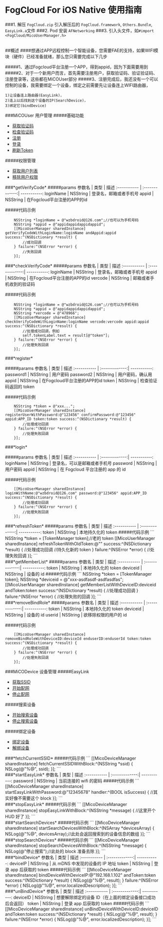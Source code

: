 # FogCloud For iOS Native 使用指南

###1. 解压 `FogCloud.zip` 引入解压后的 `FogCloud.framework`, `Others.Bundle`, `EasyLink.a`文件
###2. Pod 安装 `AFNetworking`
###3. 引入头文件，如`#import <FogCloud/MicoUserManager.h>`

</br>
##概述
####想通过APP远程控制一个智能设备，您需要FAE的支持，如果WIFI模块（硬件）已经准备就绪，那么您只需要完成以下几步

#####1、通过Fogcloud平台注册一个APP，得到appid，因为下面需要用到
#####2、对于一个新用户而言，首先需要注册用户，获取验证码、验证验证码、注册登录等，这些都在MiCOUser部分
#####3、注册完成后，我还没有一个可以控制的设备，我需要绑定一个设备，绑定之前需要先让设备连上WIFI路由器，

	1)让设备连上路由器(EasyLink)，
	2)连上以后找到这个设备的IP(SearchDevice)，
	3)绑定它(bindDevice)

###MiCOUser 用户管理
#####基础功能
* [获取验证码](#getVerifyCode)
* [检查验证码](#checkVerifyCode)
* [注册](#register)
* [登录](#login)
* [刷新Token](#refreshToken)

#####权限管理
* [获取用户列表](#fetchMemberList)
* [移除用户权限](#removeBindRole)


<div id='getVerifyCode'>
###*getVerifyCode*
#####params
参数名 | 类型 | 描述
:-----------  | :-------------:| -----------:
loginName     | NSString       | 登录名，邮箱或者手机号
appid         | NSString       | 在Fogcloud平台注册的APP的id

#####代码示例
```
    NSString *loginName = @"wzbdroid@126.com";//也可以为手机号码
    NSString *appid = @"appidappidappidappid";
    [[MicoUserManager sharedInstance] getVerifyCodeWithLoginName:loginName andAppid:appid success:^(NSDictionary *result) {
        //成功回调
    } failure:^(NSError *error) {
        //失败回调
    }];
```

<div id='checkVerifyCode'>
###*checkVerifyCode*
#####params
参数名 | 类型 | 描述
:-----------  | :-------------:| -----------:
loginName     | NSString       | 登录名，邮箱或者手机号
appid         | NSString       | 在Fogcloud平台注册的APP的id
vercode		  | NSString 		| 邮箱或者手机收到的验证码

#####代码示例 
```
	NSString *loginName = @"wzbdroid@126.com";//也可以为手机号码
    NSString *appid = @"appidappidappidappid";
    NSString *vercode = @"478966";
    [[MicoUserManager sharedInstance] checkVerifyCodeWithLoginName:loginName vercode:vercode appid:appid success:^(NSDictionary *result) {
        //处理成功回调，例如
        self.tokenLabel.text = result[@"token"];
    } failure:^(NSError *error) {
        //处理失败回调
    }];
```

<div id='register'>
###*register*

#####params
参数名 | 类型 | 描述
:-----------  | :-------------:| -----------:
password1     | NSString       | 用户密码
password2     | NSString       | 用户密码，确认用
appid         | NSString       | 在Fogcloud平台注册的APP的id
token		  | NSString		| 检查验证码返回的 token

#####代码示例
```
	NSString *token = @"xxx...";
    [[MicoUserManager sharedInstance] registerUserWithPassword:@"123456" confirmPassword:@"123456" appid:APP_ID token:token success:^(NSDictionary *result) {
        //处理成功回调
    } failure:^(NSError *error) {
        //处理失败回调
    }];
```

<div id='login'>
###*login*

#####params
参数名 | 类型 | 描述
:-----------  | :-------------:| -----------:
loginName     | NSString       | 登录名，可以是邮箱或者手机号
password      | NSString       | 用户密码
appid		  | NSString		| 在 Fogcloud 平台注册的 app 的 id

#####代码示例
```
    [[MicoUserManager sharedInstance] loginWithName:@"wzbdroid@126.com" password:@"123456" appid:APP_ID success:^(NSDictionary *result) {
        //处理成功回调
    } failure:^(NSError *error) {
        //处理失败回调
    }];
```

<div id='refreshToken'>
###*refreshToken*
#####params
参数名 | 类型 | 描述
:-----------  | :-------------:| -----------:
token         | NSString       | 本地持久化的 token
#####代码示例
```
    NSString *token = [TokenManager token];//老的 token
    [[MicoUserManager sharedInstance] refreshTokenWithOldToken:@"" success:^(NSDictionary *result) {
        //处理成功回调
        //持久化新的 token
    } failure:^(NSError *error) {
        //处理失败回调
    }];
```

<div id='fetchMemberList'>
###*getMemberList*
#####params
参数名 | 类型 | 描述
:-----------  | :-------------:| -----------:
token         | NSString       | 本地持久化的 token
deviceid	  |	NSString 		| 设备的 id
#####代码示例
```
    NSString *token = [TokenManager token];
    NSString *deviceid = @"xxx-asdfasdf-asdfasdfas";
    [[MicoUserManager sharedInstance] getMemberListWithDeviceID:deviceid andToken:token success:^(NSDictionary *result) {
        //处理成功回调
    } failure:^(NSError *error) {
        //处理失败的回调
    }];
```

<div id='removeBindRole'>
###*removeBindRole*
#####params
参数名 | 类型 | 描述
:-----------  | :-------------:| -----------:
token         | NSString       | 本地持久化的 token
deviceid	  |	NSString 		| 设备的 id
userid		  | NSString		| 欲移除权限的用户的 id

#####代码示例
```
    [[MicoUserManager sharedInstance] removeBindRoleWithDeviceID:deviceId enduserID:enduserId token:token success:^(NSDictionary *result) {
        //处理成功回调
    } failure:^(NSError *error) {
        //处理失败回调
    }];
```

###MiCODevice 设备管理
#####EasyLink
* [获取SSID](#fetchCurrentSSID)
* [开始配网](#startEasyLink)
* [停止配网](#stopEasyLink)

#####搜索设备
* [开始搜索设备](#startSearchDevices)
* [停止搜索设备](#stopSearchDevices)

#####绑定设备
* [绑定设备](#bindDevice)
* [解绑设备](#unBindDevice)



<div id='fetchCurrentSSID'>
###*fetchCurrentSSID*
#####代码示例
```
    [[MicoDeviceManager sharedInstance] fetchCurrentSSIDWithBlock:^(NSString *ssid) {
        NSLog(@"%@", ssid);
    }];
```

<div id='startEasyLink'>
###*startEasyLink*
参数名 | 类型 | 描述
:-----------  | :-------------:| -----------:
password      | NSString       | 当前连接的 wifi 的密码
#####代码示例
```
	[[MicoDeviceManager sharedInstance] startEasyLinkWithPassword:@"12345678" handler:^(BOOL isSuccess) {
    	//其实好像不需要这个 block    
    }];
```

<div id='stopEasyLink'>
###*stopEasyLink*
#####代码示例
```
    [[MicoDeviceManager sharedInstance] stopEasyLinkWithBlock:^(NSString *message) {
        //这里开个 HUD 好了
    }];
```

<div id='startSearchDevices'>
###*startSearchDevices*
#####代码示例
```
	[[MicoDeviceManager sharedInstance] startSearchDevicesWithBlock:^(NSArray *devicesArray) {
		NSLog(@"%@", devicesArray);//此处会返回搜索到的设备信息的数组
	}];
```     

<div id='stopSearchDevices'>
###*stopSearchDevices*
#####代码示例
```
	[[MicoDeviceManager sharedInstance] stopSearchDevicesWithBlock:^(NSString *message) {
		NSLog(@"停止搜索");//此处的 block 准备去除
    }];
```   

<div id='bindDevice'>
###*bindDevice*
参数名 | 类型 | 描述
:-----------  | :-------------:| -----------:
deviceIP     | NSString       | 从 mDNS 中发现的设备的 IP 地址
token		 | NSString		   | 登录 app 后获取的 token
#####代码示例
```
	[[MicoDeviceManager sharedInstance] bindDeviceWithDeviceIP:@"192.168.1.102" andToken:token success:^(NSDictionary *result) {
        NSLog(@"%@", result);
    } failure:^(NSError *error) {
        NSLog(@"%@", error.localizedDescription);
    }];
```

<div id='unBindDevice'>
###*unBindDevice*
参数名 | 类型 | 描述
:-----------  | :-------------:| -----------:
deviceID     | NSString       | 想要解除绑定的设备 ID（在上面的绑定设备接口成功后会返回）
token		 | NSString		   | 登录 app 后获取的 token
#####代码示例
```
	[[MicoDeviceManager sharedInstance] unBindDeviceWithDeviceID:deviceID andToken:token success:^(NSDictionary *result) {
        NSLog(@"%@", result);
    } failure:^(NSError *error) {
        NSLog(@"%@", error.localizedDescription);
    }];
```